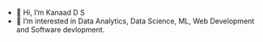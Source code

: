 - 👋 Hi, I’m Kanaad D S
- 👀 I’m interested in Data Analytics, Data Science, ML, Web Development and Software devlopment.

<!---
Kanaad63/Kanaad63 is a ✨ special ✨ repository because its `README.md` (this file) appears on your GitHub profile.
You can click the Preview link to take a look at your changes.
--->
